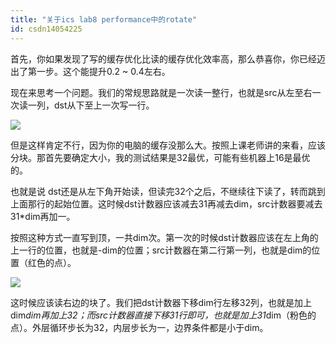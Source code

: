 ```yaml
---
title: "关于ics lab8 performance中的rotate"
id: csdn14054225
---
```


首先，你如果发现了写的缓存优化比读的缓存优化效率高，那么恭喜你，你已经迈出了第一步。这个能提升0.2 ~ 0.4左右。

现在来思考一个问题。我们的常规思路就是一次读一整行，也就是src从左至右一次读一列，dst从下至上一次写一行。

![](../img/a4191d3e169320270764804e33fdc48d.png)

但是这样肯定不行，因为你的电脑的缓存没那么大。按照上课老师讲的来看，应该分块。那首先要确定大小，我的测试结果是32最优，可能有些机器上16是最优的。

也就是说 dst还是从左下角开始读，但读完32个之后，不继续往下读了，转而跳到上面那行的起始位置。这时候dst计数器应该减去31再减去dim，src计数器要减去31*dim再加一。

按照这种方式一直写到顶，一共dim次。第一次的时候dst计数器应该在左上角的上一行的位置，也就是-dim的位置；src计数器在第二行第一列，也就是dim的位置（红色的点）。

![](../img/40939c3388072caa0878e993a8cf054a.png)

这时候应该读右边的块了。我们把dst计数器下移dim行左移32列，也就是加上dim*dim再加上32；而src计数器直接下移31行即可，也就是加上31*dim（粉色的点）。外层循环步长为32，内层步长为一，边界条件都是小于dim。